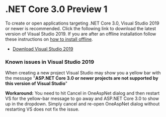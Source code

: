 # .NET Core 3.0 Preview 1

To create or open applications targeting .NET Core 3.0, Visual Studio 2019 or newer is recommended. Click the following link to download the latest version of Visual Studio 2019. If you are after an offline installation follow these instructions on [how to install offline](https://docs.microsoft.com/visualstudio/install/create-an-offline-installation-of-visual-studio).

* [Download Visual Studio 2019](https://visualstudio.microsoft.com/vs/preview/)

### Known issues in Visual Studio 2019

When creating a new project Visual Studio may show you a yellow bar with the message 
"**ASP.NET Core 3.0 or newer projects are not supported by this version of Visual Studio**"

**Workaround:** You need to hit Cancel in OneAspNet dialog and then restart VS for the yellow-bar message to go away and ASP.NET Core 3.0 to show up in the dropdown. Simply cancel and re-open OneAspNet dialog without restarting VS does not fix the issue.
